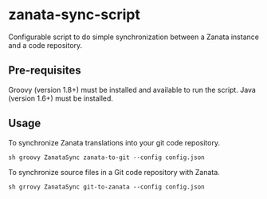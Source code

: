 zanata-sync-script
==================

Configurable script to do simple synchronization between a Zanata instance and a code repository.

Pre-requisites
--------------

Groovy (version 1.8+) must be installed and available to run the script.
Java (version 1.6+) must be installed.

Usage
-----

To synchronize Zanata translations into your git code repository.

`sh
groovy ZanataSync zanata-to-git --config config.json
`

To synchronize source files in a Git code repository with Zanata.

`sh
grrovy ZanataSync git-to-zanata --config config.json
`
